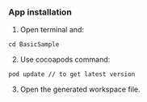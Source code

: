 ### App installation

1. Open terminal and:

```
cd BasicSample
```

2. Use cocoapods command:

```
pod update // to get latest version
```

3. Open the generated workspace file.
